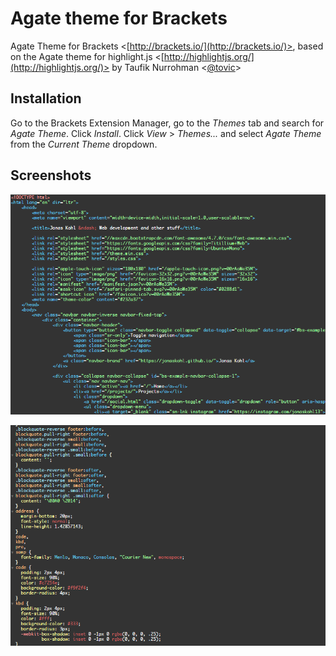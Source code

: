 # Agate theme for Brackets
Agate Theme for Brackets <[http://brackets.io/](http://brackets.io/)>, based on the Agate theme for highlight.js <[http://highlightjs.org/](http://highlightjs.org/)> by Taufik Nurrohman <[@tovic](https://github.com/tovic)>

## Installation
Go to the Brackets Extension Manager, go to the _Themes_ tab and search for _Agate Theme_. Click _Install_.
Click _View_ > _Themes..._ and select _Agate Theme_ from the _Current Theme_ dropdown.
 
## Screenshots
![HTML](.img/agate_html.png)
 
![HTML](.img/agate_css.png)
